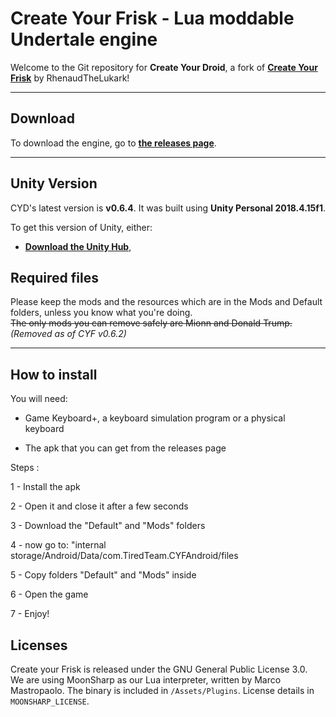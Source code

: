 # Create Your Frisk - Lua moddable Undertale engine

Welcome to the Git repository for **Create Your Droid**, a fork of [**Create Your Frisk**](www.github.com/RhenaudTheLukark/CreateYourFrisk) by RhenaudTheLukark!



***

## Download

To download the engine, go to [**the releases page**]().

***

## Unity Version

CYD's latest version is **v0.6.4**. It was built using **Unity Personal 2018.4.15f1**.

To get this version of Unity, either:

* [**Download the Unity Hub**](https://unity3d.com/get-unity/download),  

## Required files

Please keep the mods and the resources which are in the Mods and Default folders, unless you know what you're doing.  
~~The only mods you can remove safely are Mionn and Donald Trump.~~ *(Removed as of CYF v0.6.2)*

***
## How to install
You will need:

- Game Keyboard+, a keyboard simulation program or a physical keyboard

- The apk that you can get from the releases page 

Steps : 

1 - Install the apk

2 - Open it and close it after a few seconds 

3 - Download the "Default" and "Mods" folders

4 - now go to:  "internal storage/Android/Data/com.TiredTeam.CYFAndroid/files

5 - Copy folders "Default" and "Mods" inside

6 - Open the game

7 - Enjoy!

## Licenses

Create your Frisk is released under the GNU General Public License 3.0.  
We are using MoonSharp as our Lua interpreter, written by Marco Mastropaolo. The binary is included in `/Assets/Plugins`. License details in `MOONSHARP_LICENSE`.
